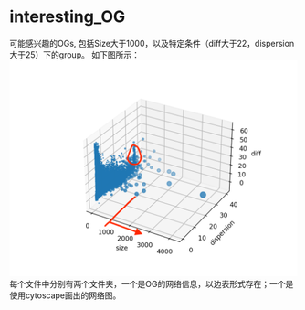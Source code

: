 # interesting_OG
可能感兴趣的OGs, 包括Size大于1000，以及特定条件（diff大于22，dispersion大于25）下的group。 如下图所示：
![Ortholog Group 3D graph](./OG_3D.png)
每个文件中分别有两个文件夹，一个是OG的网络信息，以边表形式存在；一个是使用cytoscape画出的网络图。
